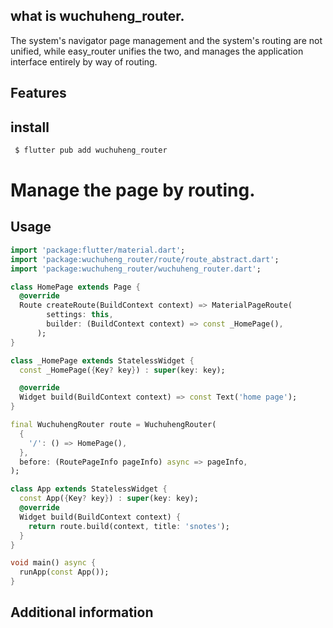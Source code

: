 ## what is wuchuheng_router.

The system's navigator page management and the system's routing are not unified, while easy_router unifies the two, and manages the application interface entirely by way of routing.

## Features

## install 
``` bash
 $ flutter pub add wuchuheng_router
```

# Manage the page by routing.

## Usage

```dart
import 'package:flutter/material.dart';
import 'package:wuchuheng_router/route/route_abstract.dart';
import 'package:wuchuheng_router/wuchuheng_router.dart';

class HomePage extends Page {
  @override
  Route createRoute(BuildContext context) => MaterialPageRoute(
        settings: this,
        builder: (BuildContext context) => const _HomePage(),
      );
}

class _HomePage extends StatelessWidget {
  const _HomePage({Key? key}) : super(key: key);

  @override
  Widget build(BuildContext context) => const Text('home page');
}

final WuchuhengRouter route = WuchuhengRouter(
  {
    '/': () => HomePage(),
  },
  before: (RoutePageInfo pageInfo) async => pageInfo,
);

class App extends StatelessWidget {
  const App({Key? key}) : super(key: key);
  @override
  Widget build(BuildContext context) {
    return route.build(context, title: 'snotes');
  }
}

void main() async {
  runApp(const App());
}
```

## Additional information
